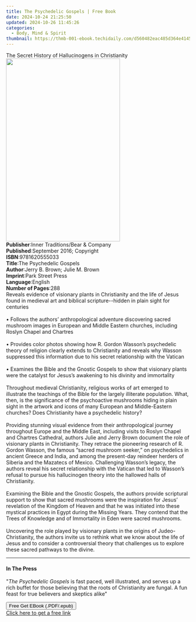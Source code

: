 ```yaml
---
title: The Psychedelic Gospels | Free Book
date: 2024-10-24 21:25:50
updated: 2024-10-26 11:45:26
categories:
  - Body, Mind & Spirit
thumbnail: https://thmb-001-ebook.techidaily.com/d560482eac485d364e4145f6a508b26b10746c9466abfa446d0030fc3dbda414.jpg
---
```

<main id="book-container">
  <div class="flex flex-col">
    <div class="book-brief flex-1 py-6 px-4 sm:p-6 md:py-10 md:px-8">
      <!-- brief-->
      <div class="book-brief-main">
        The Secret History of Hallucinogens in Christianity
      </div>
    </div>
    <div
      class="book-meta-info flex-1 grid gap-4 col-start-1 col-end-3 row-start-1 sm:mb-6 sm:grid-cols-4 lg:gap-6 lg:col-start-2 lg:row-end-6 lg:row-span-6 lg:mb-0"
    >
      <div
        class="book-meta-info-left place-content-center mt-4 p-4 text-sm leading-6 col-start-2 col-span-2 dark:text-slate-400"
      >
        <img
          class="w-full h-500 object-cover rounded-lg sm:h-255 sm:col-span-2 lg:col-span-full"
          src="https://img-001-ebook.techidaily.com/fd7209d5f9efbca40bb278e4c01ad0105bf3421d7e55622831cbbc3459128c84.jpg"
          alt=""
          width="312"
          height="500"
        />
      </div>
      <div
        class="book-meta-info-right mt-2 col-start-1 row-start-2 col-span-3 self-center"
      >
        <!-- meta data  -->
        <div class="flex flex-col px-4 md:px-8">
          <div class="flex-1">
            <strong>Publisher</strong>:<span class="px-2"
              >Inner Traditions/Bear &amp; Company</span
            >
          </div>
          <div class="flex-1">
            <strong>Published</strong>:<span class="px-2"
              >September 2016; Copyright</span
            >
          </div>
          <div class="flex-1">
            <strong>ISBN</strong>:<span class="px-2">9781620555033</span>
          </div>
          <div class="flex-1">
            <strong>Title</strong>:<span class="px-2"
              >The Psychedelic Gospels</span
            >
          </div>
          <div class="flex-1">
            <strong>Author</strong>:<span class="px-2"
              >Jerry B. Brown; Julie M. Brown</span
            >
          </div>
          <div class="flex-1">
            <strong>Imprint</strong>:<span class="px-2">Park Street Press</span>
          </div>
          <div class="flex-1">
            <strong>Language</strong>:<span class="px-2">English</span>
          </div>
          <div class="flex-1">
            <strong>Number of Pages</strong>:<span class="px-2">288</span>
          </div>
        </div>
      </div>
    </div>
    <div class="book-description flex-1 py-6 px-4 sm:p-6 md:py-10 md:px-8">
      <div class="book-description-main">
        <div accordion-content="" id="description">
          Reveals evidence of visionary plants in Christianity and the life of
          Jesus found in medieval art and biblical scripture--hidden in plain
          sight for centuries<br /><br />• Follows the authors’ anthropological
          adventure discovering sacred mushroom images in European and Middle
          Eastern churches, including Roslyn Chapel and Chartres<br /><br />•
          Provides color photos showing how R. Gordon Wasson’s psychedelic
          theory of religion clearly extends to Christianity and reveals why
          Wasson suppressed this information due to his secret relationship with
          the Vatican<br /><br />• Examines the Bible and the Gnostic Gospels to
          show that visionary plants were the catalyst for Jesus’s awakening to
          his divinity and immortality<br /><br />Throughout medieval
          Christianity, religious works of art emerged to illustrate the
          teachings of the Bible for the largely illiterate population. What,
          then, is the significance of the psychoactive mushrooms hiding in
          plain sight in the artwork and icons of many European and
          Middle-Eastern churches? Does Christianity have a psychedelic
          history?<br /><br />Providing stunning visual evidence from their
          anthropological journey throughout Europe and the Middle East,
          including visits to Roslyn Chapel and Chartres Cathedral, authors
          Julie and Jerry Brown document the role of visionary plants in
          Christianity. They retrace the pioneering research of R. Gordon
          Wasson, the famous “sacred mushroom seeker,” on psychedelics in
          ancient Greece and India, and among the present-day reindeer herders
          of Siberia and the Mazatecs of Mexico. Challenging Wasson’s legacy,
          the authors reveal his secret relationship with the Vatican that led
          to Wasson’s refusal to pursue his hallucinogen theory into the
          hallowed halls of Christianity.<br /><br />Examining the Bible and the
          Gnostic Gospels, the authors provide scriptural support to show that
          sacred mushrooms were the inspiration for Jesus’ revelation of the
          Kingdom of Heaven and that he was initiated into these mystical
          practices in Egypt during the Missing Years. They contend that the
          Trees of Knowledge and of Immortality in Eden were sacred
          mushrooms.<br /><br />Uncovering the role played by visionary plants
          in the origins of Judeo-Christianity, the authors invite us to rethink
          what we know about the life of Jesus and to consider a controversial
          theory that challenges us to explore these sacred pathways to the
          divine.
        </div>
        <div class="accordion-fader"></div>
      </div>
    </div>
    <div class="book-excerpts flex-1 py-6 px-4 sm:p-6 md:py-10 md:px-8">
      <!-- excerpts-->
      <div class="book-excerpts-main">
        <hr />
        <h4 class="placeholder placeholder-heading">
          <span>In The Press</span>
        </h4>
        <p>
          "<i>The Psychedelic Gospels</i> is fast paced, well illustrated, and
          serves up a rich buffet for those believing that the roots of
          Christianity are fungal. A fun feast for true believers and skeptics
          alike"
        </p>
      </div>
    </div>
    <div
      class="book-about-author flex-1 py-6 px-4 sm:p-6 md:py-10 md:px-8"
    ></div>
    <div class="book-free-get flex-1 py-6 px-4 sm:p-6 md:py-10 md:px-8">
      <button
        id="btn-free-get"
        class="bg-blue-500 hover:bg-blue-700 text-white font-bold py-2 px-4 rounded"
      >
        Free Get EBook (.PDF/.epub)
      </button>
      <div id="countdown-display" class="px-2 text-lg mt-2"></div>
      <a
        id="free-link"
        class="hidden bg-blue-500 hover:bg-blue-700 text-white font-bold py-2 px-4 rounded"
        href="https://www.ebooks.com/en-us/book/95783079/the-psychedelic-gospels/jerry-b-brown/"
        target="_blank"
        >Click here to get a free link</a
      >
    </div>
    <script>
      let countdownTime = 0;
      let countdownInterval = null;
      document
        .getElementById('btn-free-get')
        .addEventListener('click', startCountdown);
      function startCountdown() {
        countdownTime = new Date().getTime() + 60000 * 3;
        countdownInterval = setInterval(updateCountdown, 1000);
        document.getElementById('btn-free-get').disabled = true;
        document
          .getElementById('btn-free-get')
          .classList.add('bg-gray-500', 'cursor-not-allowed');
      }
      function updateCountdown() {
        let currentTime = new Date().getTime();
        let timeLeft = countdownTime - currentTime;
        let secondsLeft = Math.floor(timeLeft / 1000);
        document.getElementById('countdown-display').innerHTML =
          `Remaining time: ${secondsLeft} seconds.`;
        if (secondsLeft <= 0) {
          clearInterval(countdownInterval);
          document.getElementById('btn-free-get').classList.add('hidden');
          document.getElementById('free-link').classList.remove('hidden');
          document.getElementById('countdown-display').innerHTML = '';
        }
      }
    </script>
  </div>
</main>
